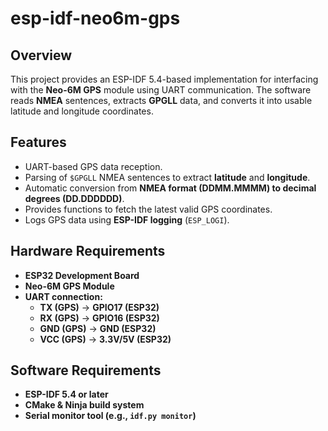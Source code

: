 # esp-idf-neo6m-gps

## Overview  
This project provides an ESP-IDF 5.4-based implementation for interfacing with the **Neo-6M GPS** module using UART communication. The software reads **NMEA** sentences, extracts **GPGLL** data, and converts it into usable latitude and longitude coordinates.

## Features  
- UART-based GPS data reception.  
- Parsing of `$GPGLL` NMEA sentences to extract **latitude** and **longitude**.  
- Automatic conversion from **NMEA format (DDMM.MMMM) to decimal degrees (DD.DDDDDD)**.  
- Provides functions to fetch the latest valid GPS coordinates.  
- Logs GPS data using **ESP-IDF logging** (`ESP_LOGI`).  

## Hardware Requirements  
- **ESP32 Development Board**  
- **Neo-6M GPS Module**  
- **UART connection:**  
  - **TX (GPS)** → **GPIO17 (ESP32)**  
  - **RX (GPS)** → **GPIO16 (ESP32)**  
  - **GND (GPS)** → **GND (ESP32)**  
  - **VCC (GPS)** → **3.3V/5V (ESP32)**  

## Software Requirements  
- **ESP-IDF 5.4 or later**  
- **CMake & Ninja build system**  
- **Serial monitor tool (e.g., `idf.py monitor`)**  

